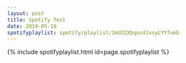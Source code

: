 ```yaml
---
layout: post
title: Spotify-Test
date: 2019-05-18
spotifyplaylist: spotify/playlist/1mU2ZXbqos41voyLYYfumb
---
```


{% include spotifyplaylist.html id=page.spotifyplaylist %}
